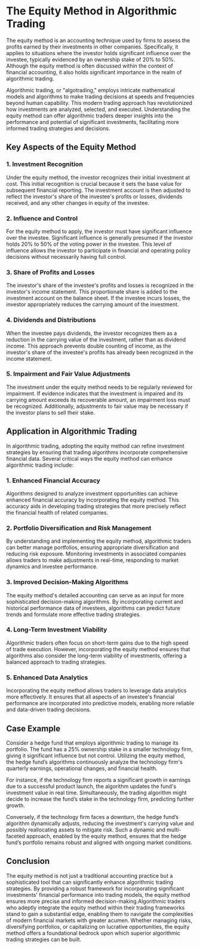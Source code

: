 # The Equity Method in Algorithmic Trading

The equity method is an accounting technique used by firms to assess the profits earned by their investments in other companies. Specifically, it applies to situations where the investor holds significant influence over the investee, typically evidenced by an ownership stake of 20% to 50%. Although the equity method is often discussed within the context of financial accounting, it also holds significant importance in the realm of algorithmic trading.

Algorithmic trading, or "algotrading," employs intricate mathematical models and algorithms to make trading decisions at speeds and frequencies beyond human capability. This modern trading approach has revolutionized how investments are analyzed, selected, and executed. Understanding the equity method can offer algorithmic traders deeper insights into the performance and potential of significant investments, facilitating more informed trading strategies and decisions.

## Key Aspects of the Equity Method

### 1. Investment Recognition

Under the equity method, the investor recognizes their initial investment at cost. This initial recognition is crucial because it sets the base value for subsequent financial reporting. The investment account is then adjusted to reflect the investor's share of the investee's profits or losses, dividends received, and any other changes in equity of the investee.

### 2. Influence and Control

For the equity method to apply, the investor must have significant influence over the investee. Significant influence is generally presumed if the investor holds 20% to 50% of the voting power in the investee. This level of influence allows the investor to participate in financial and operating policy decisions without necessarily having full control.

### 3. Share of Profits and Losses

The investor's share of the investee's profits and losses is recognized in the investor's income statement. This proportionate share is added to the investment account on the balance sheet. If the investee incurs losses, the investor appropriately reduces the carrying amount of the investment.

### 4. Dividends and Distributions

When the investee pays dividends, the investor recognizes them as a reduction in the carrying value of the investment, rather than as dividend income. This approach prevents double counting of income, as the investor's share of the investee's profits has already been recognized in the income statement.

### 5. Impairment and Fair Value Adjustments

The investment under the equity method needs to be regularly reviewed for impairment. If evidence indicates that the investment is impaired and its carrying amount exceeds its recoverable amount, an impairment loss must be recognized. Additionally, adjustments to fair value may be necessary if the investor plans to sell their stake.

## Application in Algorithmic Trading

In algorithmic trading, adopting the equity method can refine investment strategies by ensuring that trading algorithms incorporate comprehensive financial data. Several critical ways the equity method can enhance algorithmic trading include:

### 1. Enhanced Financial Accuracy

Algorithms designed to analyze investment opportunities can achieve enhanced financial accuracy by incorporating the equity method. This accuracy aids in developing trading strategies that more precisely reflect the financial health of related companies.

### 2. Portfolio Diversification and Risk Management

By understanding and implementing the equity method, algorithmic traders can better manage portfolios, ensuring appropriate diversification and reducing risk exposure. Monitoring investments in associated companies allows traders to make adjustments in real-time, responding to market dynamics and investee performance.

### 3. Improved Decision-Making Algorithms

The equity method's detailed accounting can serve as an input for more sophisticated decision-making algorithms. By incorporating current and historical performance data of investees, algorithms can predict future trends and formulate more effective trading strategies.

### 4. Long-Term Investment Viability

Algorithmic traders often focus on short-term gains due to the high speed of trade execution. However, incorporating the equity method ensures that algorithms also consider the long-term viability of investments, offering a balanced approach to trading strategies.

### 5. Enhanced Data Analytics

Incorporating the equity method allows traders to leverage data analytics more effectively. It ensures that all aspects of an investee's financial performance are incorporated into predictive models, enabling more reliable and data-driven trading decisions.

## Case Example

Consider a hedge fund that employs algorithmic trading to manage its portfolio. The fund has a 25% ownership stake in a smaller technology firm, giving it significant influence but not control. Utilizing the equity method, the hedge fund’s algorithms continuously analyze the technology firm's quarterly earnings, operational changes, and financial health.

For instance, if the technology firm reports a significant growth in earnings due to a successful product launch, the algorithm updates the fund's investment value in real time. Simultaneously, the trading algorithm might decide to increase the fund’s stake in the technology firm, predicting further growth.

Conversely, if the technology firm faces a downturn, the hedge fund’s algorithm dynamically adjusts, reducing the investment's carrying value and possibly reallocating assets to mitigate risk. Such a dynamic and multi-faceted approach, enabled by the equity method, ensures that the hedge fund’s portfolio remains robust and aligned with ongoing market conditions.

## Conclusion

The equity method is not just a traditional accounting practice but a sophisticated tool that can significantly enhance algorithmic trading strategies. By providing a robust framework for incorporating significant investments' financial performance into trading models, the equity method ensures more precise and informed decision-making.Algorithmic traders who adeptly integrate the equity method within their trading frameworks stand to gain a substantial edge, enabling them to navigate the complexities of modern financial markets with greater acumen. Whether managing risks, diversifying portfolios, or capitalizing on lucrative opportunities, the equity method offers a foundational bedrock upon which superior algorithmic trading strategies can be built.